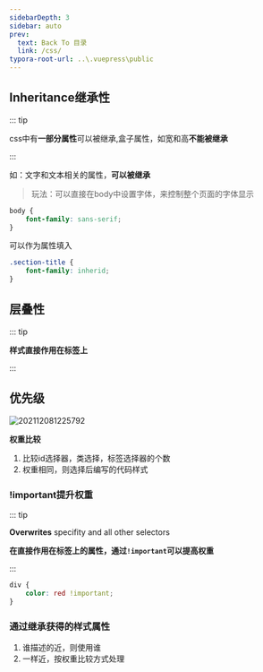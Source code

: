 ```yaml
---
sidebarDepth: 3
sidebar: auto
prev:
  text: Back To 目录
  link: /css/
typora-root-url: ..\.vuepress\public
---
```




## Inheritance继承性

::: tip

css中有**一部分属性**可以被继承,盒子属性，如宽和高**不能被继承**

:::

如：文字和文本相关的属性，**可以被继承**

>  玩法：可以直接在body中设置字体，来控制整个页面的字体显示

```css
body {
	font-family: sans-serif;
}
```

可以作为属性填入

```css
.section-title {
	font-family: inherid;
}
```



## 层叠性

::: tip

**样式直接作用在标签上**

:::



## 优先级



![202112081225792](/images/css/20211208122579211)

**权重比较**

1. 比较id选择器，类选择，标签选择器的个数
2. 权重相同，则选择后编写的代码样式

### !important提升权重

::: tip

**Overwrites** specifity and all other selectors

**在直接作用在标签上的属性，通过`!important`可以提高权重**

:::

```css
div {
	color: red !important;
}
```



### 通过继承获得的样式属性

1. 谁描述的近，则使用谁
2. 一样近，按权重比较方式处理